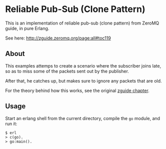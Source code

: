 Reliable Pub-Sub (Clone Pattern)
================================

This is an implementation of reliable pub-sub (clone pattern) from ZeroMQ guide,
in pure Erlang.

See here: http://zguide.zeromq.org/page:all#toc119


About
-----
This examples attemps to create a scenario where the subscriber joins late,
so as to miss some of the packets sent out by the publisher.

After that, he catches up, but makes sure to ignore any packets that are old.

For the theory behind how this works, see the original [zguide chapter](http://zguide.zeromq.org/page:all#toc119).

Usage
-----

Start an erlang shell from the current directory, compile the `go` module, and run it:

    $ erl
    > c(go).
    > go:main().

